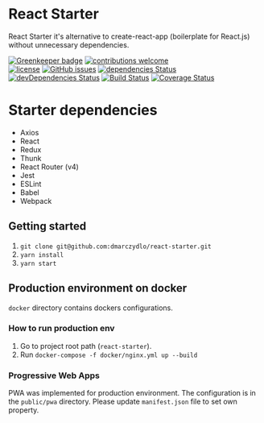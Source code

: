 
# React Starter 
React Starter it's alternative to create-react-app (boilerplate for React.js) without unnecessary dependencies. 

[![Greenkeeper badge](https://badges.greenkeeper.io/dmarczydlo/react-starter.svg)](https://greenkeeper.io/)
[![contributions welcome](https://img.shields.io/badge/contributions-welcome-brightgreen.svg?style=flat)](https://github.com/dmarczydlo/react-starter/issues)  
[![license](https://img.shields.io/github/license/mashape/apistatus.svg?style=plastic)](https://github.com/dmarczydlo/react-starter/blob/master/LICENSE)  [![GitHub issues](https://img.shields.io/github/issues/dmarczydlo/react-starter.svg)](https://github.com/dmarczydlo/react-starter/issues)
[![dependencies Status](https://david-dm.org/dmarczydlo/react-starter/status.svg)](https://david-dm.org/dmarczydlo/react-starter)
[![devDependencies Status](https://david-dm.org/dmarczydlo/react-starter/dev-status.svg)](https://david-dm.org/dmarczydlo/react-starter?type=dev)
[![Build Status](https://travis-ci.org/dmarczydlo/react-starter.svg?branch=master)](https://travis-ci.org/dmarczydlo/react-starter)
[![Coverage Status](https://coveralls.io/repos/github/dmarczydlo/react-starter/badge.svg?branch=master)](https://coveralls.io/github/dmarczydlo/react-starter?branch=master)
# Starter dependencies  
*  Axios
*  React
*  Redux
*  Thunk
*  React Router (v4)
*  Jest
*  ESLint
*  Babel
*  Webpack

## Getting started
1. ```git clone git@github.com:dmarczydlo/react-starter.git```
1. ```yarn install```
1. ```yarn start```

## Production environment on docker
`docker` directory contains dockers configurations.

### How to run production env
1. Go to project root path (```react-starter```).
1. Run ```docker-compose -f docker/nginx.yml up --build```


### Progressive Web Apps
PWA was implemented for production environment. The configuration is in the ```public/pwa``` directory. Please update ```manifest.json``` file to set own property.
